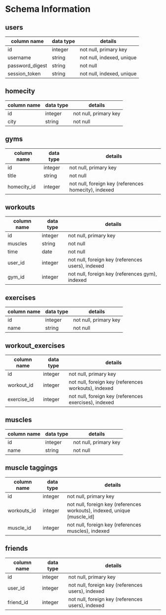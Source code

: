 # Schema Information

## users
column name     | data type | details
----------------|-----------|-----------------------
id              | integer   | not null, primary key
username        | string    | not null, indexed, unique
password_digest | string    | not null
session_token   | string    | not null, indexed, unique

## homecity
column name     | data type | details
----------------|-----------|-----------------------
id              | integer   | not null, primary key
city            | string    | not null

## gyms
column name | data type | details
------------|-----------|-----------------------
id          | integer   | not null, primary key
title       | string    | not null
homecity_id | integer   | not null, foreign key (references homecity), indexed

## workouts
column name | data type | details
------------|-----------|-----------------------
id          | integer   | not null, primary key
muscles     | string    | not null
time        | date      | not null
user_id     | integer   | not null, foreign key (references users), indexed
gym_id      | integer   | not null, foreign key (references gym), indexed

## exercises
column name     | data type | details
----------------|-----------|-----------------------
id              | integer   | not null, primary key
name            | string    | not null

## workout_exercises
column name     | data type | details
----------------|-----------|-----------------------
id              | integer   | not null, primary key
workout_id      | integer   | not null, foreign key (references workouts), indexed
exercise_id     | integer   | not null, foreign key (references exercises), indexed


## muscles
column name | data type | details
------------|-----------|-----------------------
id          | integer   | not null, primary key
name        | string    | not null

## muscle taggings
column name | data type | details
------------|-----------|-----------------------
id          | integer   | not null, primary key
workouts_id | integer   | not null, foreign key (references workouts), indexed, unique [muscle_id]
muscle_id   | integer   | not null, foreign key (references muscles), indexed

## friends
column name | data type | details
------------|-----------|-----------------------
id          | integer   | not null, primary key
user_id     | integer   | not null, foreign key (references users), indexed
friend_id   | integer   | not null, foreign key (references users), indexed
